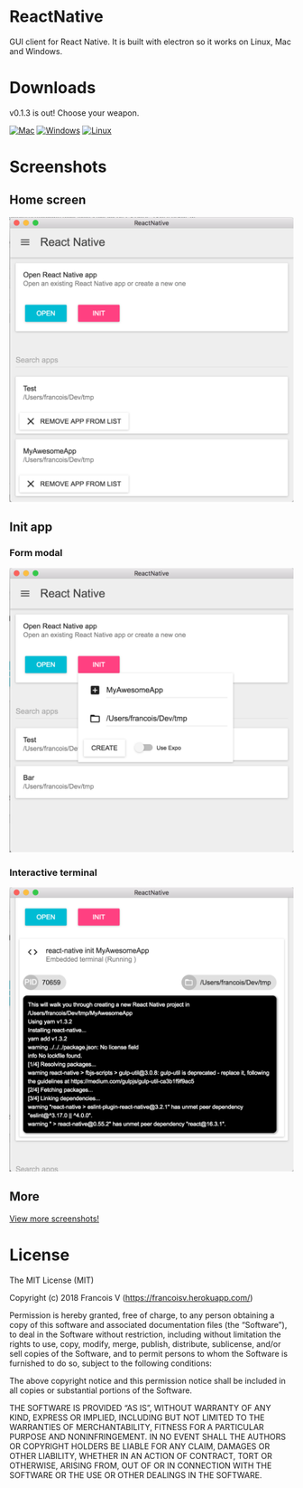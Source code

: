 ReactNative
===

GUI client for React Native. It is built with electron so it works on Linux, Mac and Windows.

# Downloads

v0.1.3 is out! Choose your weapon.


[<img alt="Mac" src="http://clinsite.com/wp-content/uploads/2017/01/Apple-logo-120x120.png" />](https://drive.google.com/open?id=15M08_V1IIHmME0sDNECLM_uxJ5PT2YRD)
[<img alt="Windows"  src="https://upload.wikimedia.org/wikipedia/commons/thumb/3/34/Windows_logo_-_2012_derivative.svg/120px-Windows_logo_-_2012_derivative.svg.png" />](https://drive.google.com/open?id=1dxvGoWwnnre3n9n5o-lgDEEYlTK_YXUu)
[<img alt="Linux" src="http://www.linuxscrew.com/wp-content/uploads/2007/11/120px-crystal_128_penguin.png" />](https://drive.google.com/open?id=1RDc510X2OutlwmdVZGRZMKAnp8Y2PDSK)

# Screenshots

## Home screen

![Home](https://raw.githubusercontent.com/co2-git/ReactNative/master/assets/screenshots/v0.1.2/Home.png)

## Init app

### Form modal

![Init app modal](https://raw.githubusercontent.com/co2-git/ReactNative/master/assets/screenshots/v0.1.1/Init_App_Modal.png)

### Interactive terminal

![Init app terminal](https://raw.githubusercontent.com/co2-git/ReactNative/master/assets/screenshots/v0.1.1/Init_App_Terminal.png)

## More

[View more screenshots!](https://github.com/co2-git/ReactNative/wiki/Screenshots)

# License

The MIT License (MIT)

Copyright (c) 2018 Francois V (https://francoisv.herokuapp.com/)

Permission is hereby granted, free of charge, to any person obtaining a copy of this software and associated documentation files (the “Software”), to deal in the Software without restriction, including without limitation the rights to use, copy, modify, merge, publish, distribute, sublicense, and/or sell copies of the Software, and to permit persons to whom the Software is furnished to do so, subject to the following conditions:

The above copyright notice and this permission notice shall be included in all copies or substantial portions of the Software.

THE SOFTWARE IS PROVIDED “AS IS”, WITHOUT WARRANTY OF ANY KIND, EXPRESS OR IMPLIED, INCLUDING BUT NOT LIMITED TO THE WARRANTIES OF MERCHANTABILITY, FITNESS FOR A PARTICULAR PURPOSE AND NONINFRINGEMENT. IN NO EVENT SHALL THE AUTHORS OR COPYRIGHT HOLDERS BE LIABLE FOR ANY CLAIM, DAMAGES OR OTHER LIABILITY, WHETHER IN AN ACTION OF CONTRACT, TORT OR OTHERWISE, ARISING FROM, OUT OF OR IN CONNECTION WITH THE SOFTWARE OR THE USE OR OTHER DEALINGS IN THE SOFTWARE.
